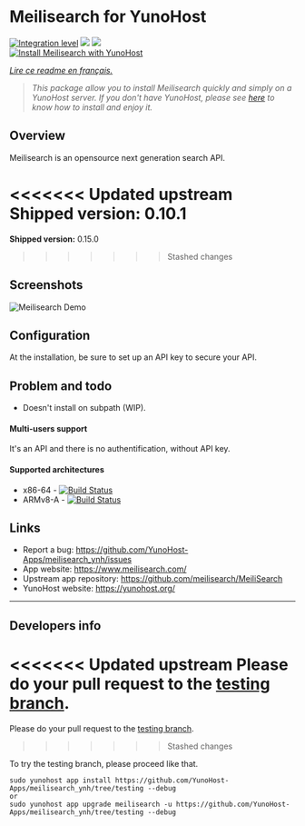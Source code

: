 # Meilisearch for YunoHost

[![Integration level](https://dash.yunohost.org/integration/meilisearch.svg)](https://dash.yunohost.org/appci/app/meilisearch) ![](https://ci-apps.yunohost.org/ci/badges/meilisearch.status.svg) ![](https://ci-apps.yunohost.org/ci/badges/meilisearch.maintain.svg)  
[![Install Meilisearch with YunoHost](https://install-app.yunohost.org/install-with-yunohost.png)](https://install-app.yunohost.org/?app=meilisearch)

*[Lire ce readme en français.](./README_fr.md)*

> *This package allow you to install Meilisearch quickly and simply on a YunoHost server.
If you don't have YunoHost, please see [here](https://yunohost.org/#/install) to know how to install and enjoy it.*

## Overview

Meilisearch is an opensource next generation search API.

<<<<<<< Updated upstream
**Shipped version:** 0.10.1
=======

**Shipped version:** 0.15.0
>>>>>>> Stashed changes

## Screenshots

![Meilisearch Demo](movies-web-demo.gif)

## Configuration

At the installation, be sure to set up an API key to secure your API.

## Problem and todo

- Doesn't install on subpath (WIP).

#### Multi-users support

It's an API and there is no authentification, without API key.

#### Supported architectures

* x86-64 - [![Build Status](https://ci-apps.yunohost.org/ci/logs/meilisearch%20%28Apps%29.svg)](https://ci-apps.yunohost.org/ci/apps/meilisearch/)
* ARMv8-A - [![Build Status](https://ci-apps-arm.yunohost.org/ci/logs/meilisearch%20%28Apps%29.svg)](https://ci-apps-arm.yunohost.org/ci/apps/meilisearch/)

## Links

 * Report a bug: https://github.com/YunoHost-Apps/meilisearch_ynh/issues
 * App website: https://www.meilisearch.com/
 * Upstream app repository: https://github.com/meilisearch/MeiliSearch
 * YunoHost website: https://yunohost.org/

---

## Developers info

<<<<<<< Updated upstream
Please do your pull request to the [testing branch](https://github.com/YunoHost-Apps/meilisearch_ynh/tree/testing).
=======
Please do your pull request to the [testing branch](https://github.com/frju365/meilisearch_ynh/tree/testing).
>>>>>>> Stashed changes

To try the testing branch, please proceed like that.
```
sudo yunohost app install https://github.com/YunoHost-Apps/meilisearch_ynh/tree/testing --debug
or
sudo yunohost app upgrade meilisearch -u https://github.com/YunoHost-Apps/meilisearch_ynh/tree/testing --debug
```
